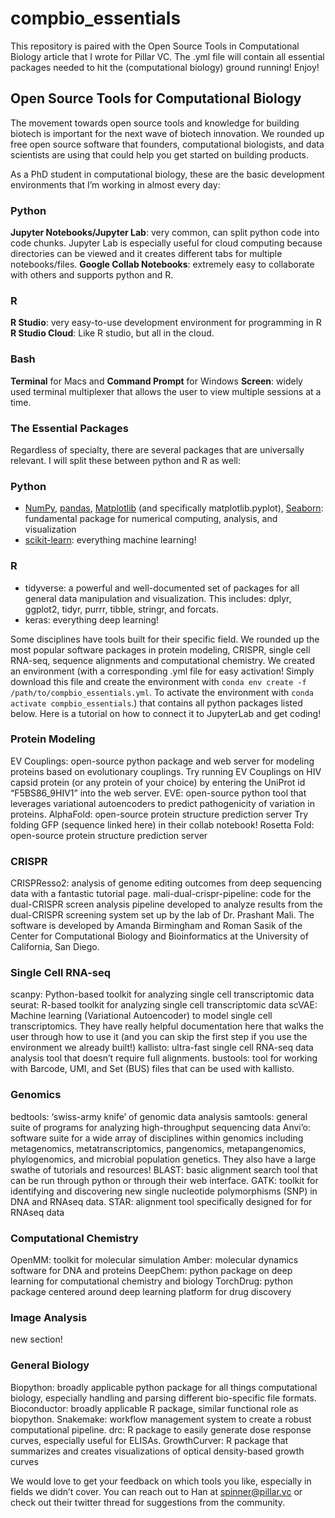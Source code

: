 # compbio_essentials

This repository is paired with the Open Source Tools in Computational Biology article that I wrote for Pillar VC. 
The .yml file will contain all essential packages needed to hit the (computational biology) ground running! Enjoy!


## Open Source Tools for Computational Biology

The movement towards open source tools and knowledge for building biotech is important for the next wave of biotech innovation. We rounded up free open source software that founders, computational biologists, and data scientists are using that could help you get started on building products.

As a PhD student in computational biology, these are the basic development environments that I’m working in almost every day:

### Python
**Jupyter Notebooks/Jupyter Lab**: very common, can split python code into code chunks. Jupyter Lab is especially useful for cloud computing because directories can be viewed and it creates different tabs for multiple notebooks/files.
**Google Collab Notebooks**: extremely easy to collaborate with others and supports python and R.
### R
**R Studio**: very easy-to-use development environment for programming in R
**R Studio Cloud**: Like R studio, but all in the cloud.
### Bash
**Terminal** for Macs and **Command Prompt** for Windows
**Screen**: widely used terminal multiplexer that allows the user to view multiple sessions at a time.

### The Essential Packages
Regardless of specialty, there are several packages that are universally relevant. I will split these between python and R as well:

### Python
- [NumPy](https://numpy.org/), [pandas](https://pandas.pydata.org/), [Matplotlib](https://matplotlib.org/) (and specifically matplotlib.pyplot), [Seaborn](https://seaborn.pydata.org/): fundamental package for numerical computing, analysis, and visualization
- [scikit-learn](https://scikit-learn.org/stable/): everything machine learning!

### R
- tidyverse: a powerful and well-documented set of packages for all general data manipulation and visualization. This includes: dplyr, ggplot2, tidyr, purrr, tibble, stringr, and forcats.
- keras: everything deep learning!

Some disciplines have tools built for their specific field. We rounded up the most popular software packages in protein modeling, CRISPR, single cell RNA-seq, sequence alignments and computational chemistry. We created an environment (with a corresponding .yml file for easy activation! Simply download this file and create the environment with `conda env create -f /path/to/compbio_essentials.yml`. To activate the environment with `conda activate compbio_essentials`.) that contains all python packages listed below. Here is a tutorial on how to connect it to JupyterLab and get coding!

### Protein Modeling
EV Couplings: open-source python package and web server for modeling proteins based on evolutionary couplings.
Try running EV Couplings on HIV capsid protein (or any protein of your choice) by entering the UniProt id “F5BS86_9HIV1” into the web server.
EVE: open-source python tool that leverages variational autoencoders to predict pathogenicity of variation in proteins.
AlphaFold: open-source protein structure prediction server
Try folding GFP (sequence linked here) in their collab notebook!
Rosetta Fold: open-source protein structure prediction server

### CRISPR
CRISPResso2: analysis of genome editing outcomes from deep sequencing data with a fantastic tutorial page.
mali-dual-crispr-pipeline: code for the dual-CRISPR screen analysis pipeline developed to analyze results from the dual-CRISPR screening system set up by the lab of Dr. Prashant Mali. The software is developed by Amanda Birmingham and Roman Sasik of the Center for Computational Biology and Bioinformatics at the University of California, San Diego.

### Single Cell RNA-seq
scanpy: Python-based toolkit for analyzing single cell transcriptomic data
seurat: R-based toolkit for analyzing single cell transcriptomic data
scVAE: Machine learning (Variational Autoencoder) to model single cell transcriptomics. They have really helpful documentation here that walks the user through how to use it (and you can skip the first step if you use the environment we already built!)
kallisto:  ultra-fast single cell RNA-seq data analysis tool that doesn’t require full alignments.
bustools: tool for working with Barcode, UMI, and Set (BUS) files that can be used with kallisto.

### Genomics
bedtools: ‘swiss-army knife’ of genomic data analysis
samtools: general suite of programs for analyzing high-throughput sequencing data
Anvi’o: software suite for a wide array of disciplines within genomics including metagenomics, metatranscriptomics, pangenomics, metapangenomics, phylogenomics, and microbial population genetics. They also have a large swathe of tutorials and resources!
BLAST: basic alignment search tool that can be run through python or through their web interface.
GATK: toolkit for identifying and discovering new single nucleotide polymorphisms (SNP) in DNA and RNAseq data.
STAR: alignment tool specifically designed for for RNAseq data

### Computational Chemistry
OpenMM: toolkit for molecular simulation
Amber: molecular dynamics software for DNA and proteins
DeepChem: python package on deep learning for computational chemistry and biology
TorchDrug: python package centered around deep learning platform for drug discovery

### Image Analysis
new section!

### General Biology
Biopython: broadly applicable python package for all things computational biology, especially handling and parsing different bio-specific file formats.
Bioconductor: broadly applicable R package, similar functional role as biopython.
Snakemake: workflow management system to create a robust computational pipeline.
drc: R package to easily generate dose response curves, especially useful for ELISAs.
GrowthCurver:  R package that summarizes and creates visualizations of optical density-based growth curves

We would love to get your feedback on which tools you like, especially in fields we didn’t cover. You can reach out to Han at spinner@pillar.vc or check out their twitter thread for suggestions from the community.
